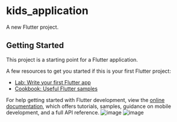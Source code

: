 # kids_application

A new Flutter project.

## Getting Started

This project is a starting point for a Flutter application.

A few resources to get you started if this is your first Flutter project:

- [Lab: Write your first Flutter app](https://docs.flutter.dev/get-started/codelab)
- [Cookbook: Useful Flutter samples](https://docs.flutter.dev/cookbook)

For help getting started with Flutter development, view the
[online documentation](https://docs.flutter.dev/), which offers tutorials,
samples, guidance on mobile development, and a full API reference.
![image](https://github.com/sangarii/3d-kids-website/assets/114224506/c31956da-d1c1-4a40-928e-ced661784c02)
![image](https://github.com/sangarii/3d-kids-website/assets/114224506/2d36812d-661b-4656-ad31-33813ea9e4ab)
